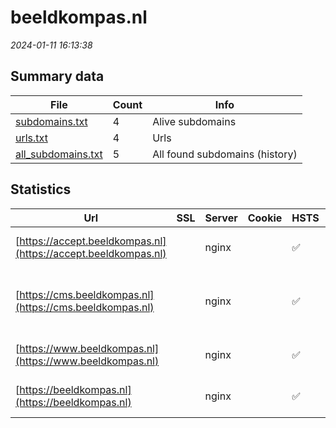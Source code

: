 # beeldkompas.nl
*2024-01-11 16:13:38*
## Summary data


| File       | Count | Info |
|------------|-------|------|
|[subdomains.txt](/data/beeldkompas.nl/subdomains.txt)|4|Alive subdomains|
|[urls.txt](/data/beeldkompas.nl/urls.txt)|4|Urls|
|[all_subdomains.txt](/data/beeldkompas.nl/all_subdomains.txt)|5|All found subdomains (history)|


## Statistics


| Url | SSL | Server | Cookie | HSTS | CSP | XFO | XXP | RP | Tech |Title |
|------------|-------|------|------|------|------|------|------|------|------|------|
|[https://accept.beeldkompas.nl](https://accept.beeldkompas.nl)| |nginx| |:white_check_mark: | | | | :white_check_mark: |HSTS Nginx Plesk|Beeldkompas|
|[https://cms.beeldkompas.nl](https://cms.beeldkompas.nl)| |nginx| |:white_check_mark: | | | | :white_check_mark: |HSTS MySQL Nginx PHP:7.2.34 WordPress||
|[https://www.beeldkompas.nl](https://www.beeldkompas.nl)| |nginx| |:white_check_mark: | | | | :white_check_mark: |HSTS Nginx Plesk|Beeldkompas|
|[https://beeldkompas.nl](https://beeldkompas.nl)| |nginx| |:white_check_mark: | | | | :white_check_mark: |HSTS Nginx Plesk|301 Moved Perman...|